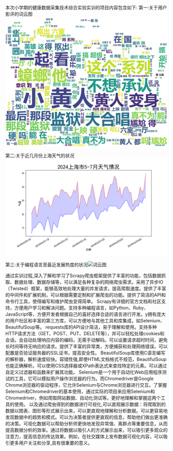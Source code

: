 本次小学期的健康数据采集技术综合实验实训的项目内容包含如下:
第一:关于用户影评的词云图![词云图](https://github.com/Moment-jianjain/Spyder/blob/master/Expression2/Yutu.jpg)


第二:关于近几月份上海天气的状况![条形图](https://github.com/Moment-jianjain/Spyder/blob/master/Expression4/Weather_2/2024%E4%B8%8A%E6%B5%B7%E5%B8%825-7%E6%9C%88%E5%A4%A9%E6%B0%94%E6%83%85%E5%86%B5.png)




第三:关于编程语言至最近发展热度的状况![词云图](https://github.com/Moment-jianjain/Spyder/blob/master/Expression6/Programming%20language%20analysis/Language_hot.gif)


通过实训过程,深入了解和学习了Scrapy爬虫框架提供了丰富的功能，包括数据抓取、数据处理、数据存储等，可以满足各种复杂的网络爬虫需求。采用了异步IO（Twisted）框架，能够高效地处理大量的并发请求，提高爬取速度。提供了丰富的中间件和扩展机制，可以根据需要定制和扩展爬虫的功能。提供了简洁的API和命令行工具，使得编写和维护爬虫变得简单。
Scrapy有详细的官方文档和社区支持，方便用户学习和解决问题。支持多种编程语言，如Python、Ruby、JavaScript等，方便开发者根据自己的喜好选择合适的语言进行开发。y拥有庞大的用户社区和丰富的第三方库，可以方便地与其他工具和库集成，如Selenium、BeautifulSoup等。
requests库的API设计简洁，易于理解和使用。支持多种HTTP请求方法（GET、POST、PUT、DELETE等），并可以轻松处理cookies和会话。会自动处理响应内容的编码，无需手动解码。可以设置请求超时时间，避免长时间等待无响应的请求。提供了丰富的异常类，方便捕获和处理网络错误。可以配置是否验证服务器的SSL证书，提高安全性。
BeautifulSoup库使用C语言编写的解析器，解析速度较快。容错性强,即使HTML文档格式不规范，BeautifulSoup也能正确解析。可以使用CSS选择器或XPath表达式来查找特定的元素。可以通过自定义过滤器和函数来扩展其功能。
Selenium是一个用于自动化Web应用程序测试的工具，它可以模拟用户操作浏览器的行为。而Chromedriver是Google Chrome浏览器的驱动程序，它允许Selenium与Chrome浏览器进行交互。了掌握Selenium和Chromedriver的基本使用，通过实际的项目来应用Selenium和Chromedriver，例如爬取网站数据、自动化测试等。更好地理解和掌握这两个工具的使用。
以及通过爬虫得到的数据进行可视化,可以直观展示数据：将爬取到的数据以图表、图形等形式展示出来，可以更直观地理解和分析数据。可以更容易地发现数据中的趋势和模式。可以为决策者提供更直观的信息，帮助他们做出更准确的决策。可视化数据可以帮助分析师更快地发现异常值、离群点等重要信息，从而提高数据分析的效率。通过将数据以吸引人的方式展示出来，可以吸引更多观众的注意力，提高信息的传达效果。例如，在社交媒体上发布数据可视化内容，可以吸引更多用户关注和分享,具有很重要的意义。
